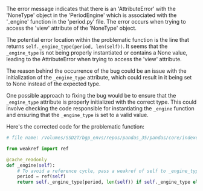 The error message indicates that there is an 'AttributeError' with the 'NoneType' object in the 'PeriodEngine' which is associated with the '_engine' function in the 'period.py' file. The error occurs when trying to access the 'view' attribute of the 'NoneType' object.

The potential error location within the problematic function is the line that returns `self._engine_type(period, len(self))`. It seems that the `_engine_type` is not being properly instantiated or contains a None value, leading to the AttributeError when trying to access the 'view' attribute.

The reason behind the occurrence of the bug could be an issue with the initialization of the `_engine_type` attribute, which could result in it being set to None instead of the expected type.

One possible approach to fixing the bug would be to ensure that the `_engine_type` attribute is properly initialized with the correct type. This could involve checking the code responsible for instantiating the `_engine` function and ensuring that the `_engine_type` is set to a valid value.

Here's the corrected code for the problematic function:

```python
# file name: /Volumes/SSD2T/bgp_envs/repos/pandas_35/pandas/core/indexes/period.py

from weakref import ref

@cache_readonly
def _engine(self):
    # To avoid a reference cycle, pass a weakref of self to _engine_type.
    period = ref(self)
    return self._engine_type(period, len(self)) if self._engine_type else None
```